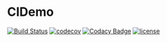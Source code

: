 # CIDemo

[![Build Status](https://travis-ci.org/wangjhstc/CIDemo.svg?branch=master)](https://travis-ci.org/wangjhstc/CIDemo) [![codecov](https://codecov.io/gh/wangjhstc/CIDemo/branch/master/graph/badge.svg)](https://codecov.io/gh/wangjhstc/CIDemo)  [![Codacy Badge](https://api.codacy.com/project/badge/Grade/9c77611b9d094fd1b047d68ec7020b03)](https://www.codacy.com/app/wangjhstc/CIDemo?utm_source=github.com&amp;utm_medium=referral&amp;utm_content=wangjhstc/CIDemo&amp;utm_campaign=Badge_Grade) [![license](https://img.shields.io/github/license/wangjhstc/CIDemo)](https://img.shields.io/github/license/wangjhstc/CIDemo
)

